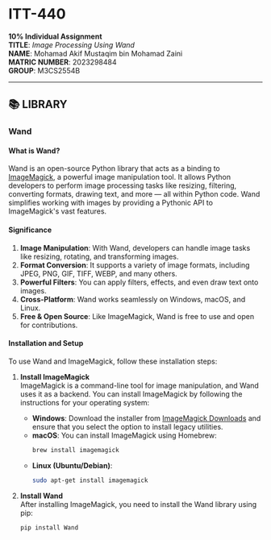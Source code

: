 # ITT-440  
**10% Individual Assignment**  
**TITLE**: *Image Processing Using Wand*  
**NAME**: Mohamad Akif Mustaqim bin Mohamad Zaini  
**MATRIC NUMBER**: 2023298484  
**GROUP**: M3CS2554B  

---

## 📚 LIBRARY  

### Wand

#### What is Wand?  
Wand is an open-source Python library that acts as a binding to [ImageMagick](https://imagemagick.org/), a powerful image manipulation tool. It allows Python developers to perform image processing tasks like resizing, filtering, converting formats, drawing text, and more — all within Python code. Wand simplifies working with images by providing a Pythonic API to ImageMagick's vast features.

#### Significance  
1. **Image Manipulation**: With Wand, developers can handle image tasks like resizing, rotating, and transforming images.
2. **Format Conversion**: It supports a variety of image formats, including JPEG, PNG, GIF, TIFF, WEBP, and many others.
3. **Powerful Filters**: You can apply filters, effects, and even draw text onto images.
4. **Cross-Platform**: Wand works seamlessly on Windows, macOS, and Linux.
5. **Free & Open Source**: Like ImageMagick, Wand is free to use and open for contributions.

#### Installation and Setup

To use Wand and ImageMagick, follow these installation steps:

1. **Install ImageMagick**  
   ImageMagick is a command-line tool for image manipulation, and Wand uses it as a backend. You can install ImageMagick by following the instructions for your operating system:  
   - **Windows**: Download the installer from [ImageMagick Downloads](https://imagemagick.org/script/download.php) and ensure that you select the option to install legacy utilities.
   - **macOS**: You can install ImageMagick using Homebrew:  
     ```bash
     brew install imagemagick
     ```
   - **Linux (Ubuntu/Debian)**:  
     ```bash
     sudo apt-get install imagemagick
     ```

2. **Install Wand**  
   After installing ImageMagick, you need to install the Wand library using pip:
   ```bash
   pip install Wand
